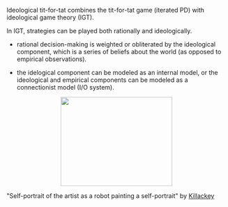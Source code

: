 Ideological tit-for-tat combines the tit-for-tat game (iterated PD) with ideological game theory (IGT). 

In IGT, strategies can be played both rationally and ideologically.

* rational decision-making is weighted or obliterated by the ideological component, which is a series of beliefs about the world (as opposed to empirical observations).

* the idelogical component can be modeled as an internal model, or the ideological and empirical components can be modeled as a connectionist model (I/O system).

<p align="center">
  <img width="256" height="205" src="https://user-images.githubusercontent.com/38323286/64917914-305ee800-d75c-11e9-865d-abd90bfe2a56.jpg">
</p>

"Self-portrait of the artist as a robot painting a self-portrait" by [Killackey](mailto:dkillackey@gmail.com)


